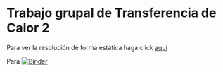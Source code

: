 # Trabajo grupal de Transferencia de Calor 2

Para ver la resolución de forma estática haga click 
[aquí](environment.yml)

Para
[![Binder](https://mybinder.org/badge_logo.svg)](https://mybinder.org/v2/gh/jestemc/trabajo_grupal_TdeC2/master?filepath=Ejercicio%20grupal%20TdeC%202%20(grupo%208).ipynb)
